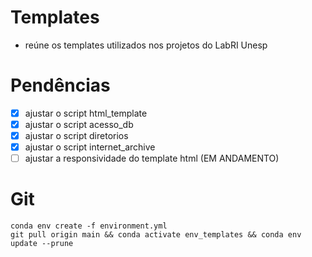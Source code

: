 # Templates

- reúne os templates utilizados nos projetos do LabRI Unesp

# Pendências 

- [x] ajustar o script html_template
- [x] ajustar o script acesso_db
- [x] ajustar o script diretorios
- [x] ajustar o script internet_archive
- [ ] ajustar a responsividade do template html (EM ANDAMENTO)

# Git 

```
conda env create -f environment.yml
git pull origin main && conda activate env_templates && conda env update --prune 
```